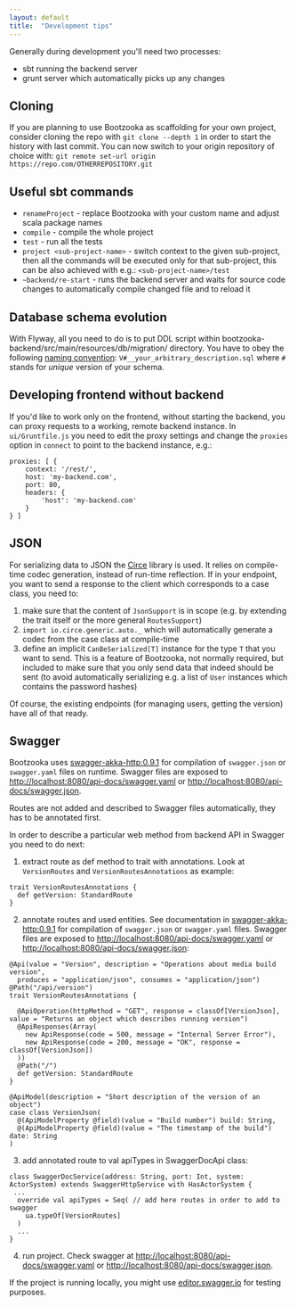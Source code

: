 ```yaml
---
layout: default
title:  "Development tips"
---
```


Generally during development you'll need two processes:

* sbt running the backend server 
* grunt server which automatically picks up any changes

## Cloning

If you are planning to use Bootzooka as scaffolding for your own project, consider cloning the repo with `git clone --depth 1` in order to start the history with last commit. You can now switch to your origin repository of choice with: `git remote set-url origin https://repo.com/OTHERREPOSITORY.git`

## Useful sbt commands

* `renameProject` - replace Bootzooka with your custom name and adjust scala package names
* `compile` - compile the whole project
* `test` - run all the tests
* `project <sub-project-name>` - switch context to the given sub-project, then all the commands will be executed only for
that sub-project, this can be also achieved with e.g.: `<sub-project-name>/test`
* `~backend/re-start` - runs the backend server and waits for source code changes to automatically compile changed file and to reload it

## Database schema evolution

With Flyway, all you need to do is to put DDL script within bootzooka-backend/src/main/resources/db/migration/ directory. You have to obey the following [naming convention](http://flywaydb.org/documentation/migration/sql.html): `V#__your_arbitrary_description.sql` where `#` stands for *unique* version of your schema.

## Developing frontend without backend

If you'd like to work only on the frontend, without starting the backend, you can proxy requests to a working, remote backend instance. In `ui/Gruntfile.js` you need to edit the proxy settings and change the `proxies` option in `connect` to point to the backend instance, e.g.:

```
proxies: [ {
    context: '/rest/',
    host: 'my-backend.com',
    port: 80,
    headers: {
        'host': 'my-backend.com'
    }
} ]
```

## JSON

For serializing data to JSON the [Circe](https://github.com/travisbrown/circe) library is used. It relies on compile-time codec generation, instead of run-time reflection. If in your endpoint, you want to send a response to the client which corresponds to a case class, you need to:

1. make sure that the content of `JsonSupport` is in scope (e.g. by extending the trait itself or the more general `RoutesSupport`)
2. `import io.circe.generic.auto._` which will automatically generate a codec from the case class at compile-time
3. define an implicit `CanBeSerialized[T]` instance for the type `T` that you want to send. This is a feature of Bootzooka, not normally required, but included to make sure that you only send data that indeed should be sent (to avoid automatically serializing e.g. a list of `User` instances which contains the password hashes)

Of course, the existing endpoints (for managing users, getting the version) have all of that ready.

## Swagger

Bootzooka uses [swagger-akka-http:0.9.1](https://github.com/swagger-akka-http/swagger-akka-http) for compilation of `swagger.json` or `swagger.yaml` files on runtime. Swagger files are exposed to [http://localhost:8080/api-docs/swagger.yaml](http://localhost:8080/api-docs/swagger.yaml) or [http://localhost:8080/api-docs/swagger.json](http://localhost:8080/api-docs/swagger.json).

Routes are not added and described to Swagger files automatically, they has to be annotated first.

In order to describe a particular web method from backend API in Swagger you need to do next:
 
 1. extract route as def method to trait with annotations. Look at `VersionRoutes` and `VersionRoutesAnnotations` as example:
 ```
 trait VersionRoutesAnnotations {
   def getVersion: StandardRoute
 }
 ```
 
 2. annotate routes and used entities. See documentation in [swagger-akka-http:0.9.1](https://github.com/swagger-akka-http/swagger-akka-http) for compilation of `swagger.json` or `swagger.yaml` files. Swagger files are exposed to [http://localhost:8080/api-docs/swagger.yaml](http://localhost:8080/api-docs/swagger.yaml) or [http://localhost:8080/api-docs/swagger.json](http://localhost:8080/api-docs/swagger.json):
 ```
 @Api(value = "Version", description = "Operations about media build version",
   produces = "application/json", consumes = "application/json")
 @Path("/api/version")
 trait VersionRoutesAnnotations {
 
   @ApiOperation(httpMethod = "GET", response = classOf[VersionJson], value = "Returns an object which describes running version")
   @ApiResponses(Array(
     new ApiResponse(code = 500, message = "Internal Server Error"),
     new ApiResponse(code = 200, message = "OK", response = classOf[VersionJson])
   ))
   @Path("/")
   def getVersion: StandardRoute
 }
 
 @ApiModel(description = "Short description of the version of an object")
 case class VersionJson(
   @(ApiModelProperty @field)(value = "Build number") build: String,
   @(ApiModelProperty @field)(value = "The timestamp of the build") date: String
 )
```

3. add annotated route to val apiTypes in SwaggerDocApi class:
```
class SwaggerDocService(address: String, port: Int, system: ActorSystem) extends SwaggerHttpService with HasActorSystem {
 ...
  override val apiTypes = Seq( // add here routes in order to add to swagger
    ua.typeOf[VersionRoutes]
  )
  ...
}
```

4. run project. Check swagger at [http://localhost:8080/api-docs/swagger.yaml](http://localhost:8080/api-docs/swagger.yaml) or [http://localhost:8080/api-docs/swagger.json](http://localhost:8080/api-docs/swagger.json).

If the project is running locally, you might use [editor.swagger.io](http://editor.swagger.io/#!/) for testing purposes.
 